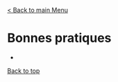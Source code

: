 [< Back to main Menu](https://github.com/gsoulie/Mobile-App-Development/blob/master/angular-formation.md)    

# Bonnes pratiques

* [](#)         


[Back to top](#bonnes-pratiques)
